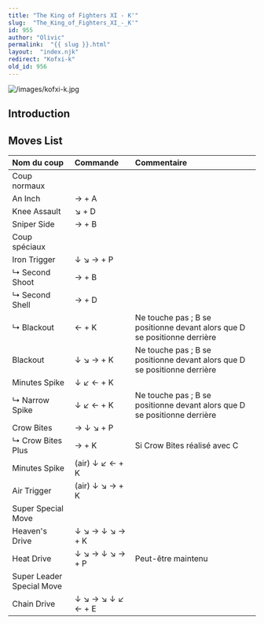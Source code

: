 ```yaml
---
title: "The King of Fighters XI - K'"
slug:  "The_King_of_Fighters_XI_-_K'"
id: 955
author: "Olivic"
permalink:  "{{ slug }}.html"
layout:  "index.njk"
redirect: "Kofxi-k"
old_id: 956
---
```


![](/images/kofxi-k.jpg "/images/kofxi-k.jpg")

## Introduction

## Moves List

| Nom du coup               | Commande          | Commentaire                                                               |
|:--------------------------|:------------------|:--------------------------------------------------------------------------|
| Coup normaux              |                   |                                                                           |
| An Inch                   | → + A             |                                                                           |
| Knee Assault              | ↘ + D             |                                                                           |
| Sniper Side               | → + B             |                                                                           |
| Coup spéciaux             |                   |                                                                           |
| Iron Trigger              | ↓ ↘ → + P         |                                                                           |
| ↳ Second Shoot            | → + B             |                                                                           |
| ↳ Second Shell            | → + D             |                                                                           |
| ↳ Blackout                | ← + K             | Ne touche pas ; B se positionne devant alors que D se positionne derrière |
| Blackout                  | ↓ ↘ → + K         | Ne touche pas ; B se positionne devant alors que D se positionne derrière |
| Minutes Spike             | ↓ ↙ ← + K         |                                                                           |
| ↳ Narrow Spike            | ↓ ↙ ← + K         | Ne touche pas ; B se positionne devant alors que D se positionne derrière |
| Crow Bites                | → ↓ ↘ + P         |                                                                           |
| ↳ Crow Bites Plus         | → + K             | Si Crow Bites réalisé avec C                                              |
| Minutes Spike             | (air) ↓ ↙ ← + K   |                                                                           |
| Air Trigger               | (air) ↓ ↘ → + K   |                                                                           |
| Super Special Move        |                   |                                                                           |
| Heaven's Drive            | ↓ ↘ → ↓ ↘ → + K   |                                                                           |
| Heat Drive                | ↓ ↘ → ↓ ↘ → + P   | Peut-être maintenu                                                        |
| Super Leader Special Move |                   |                                                                           |
| Chain Drive               | ↓ ↘ → ↘ ↓ ↙ ← + E |                                                                           |
